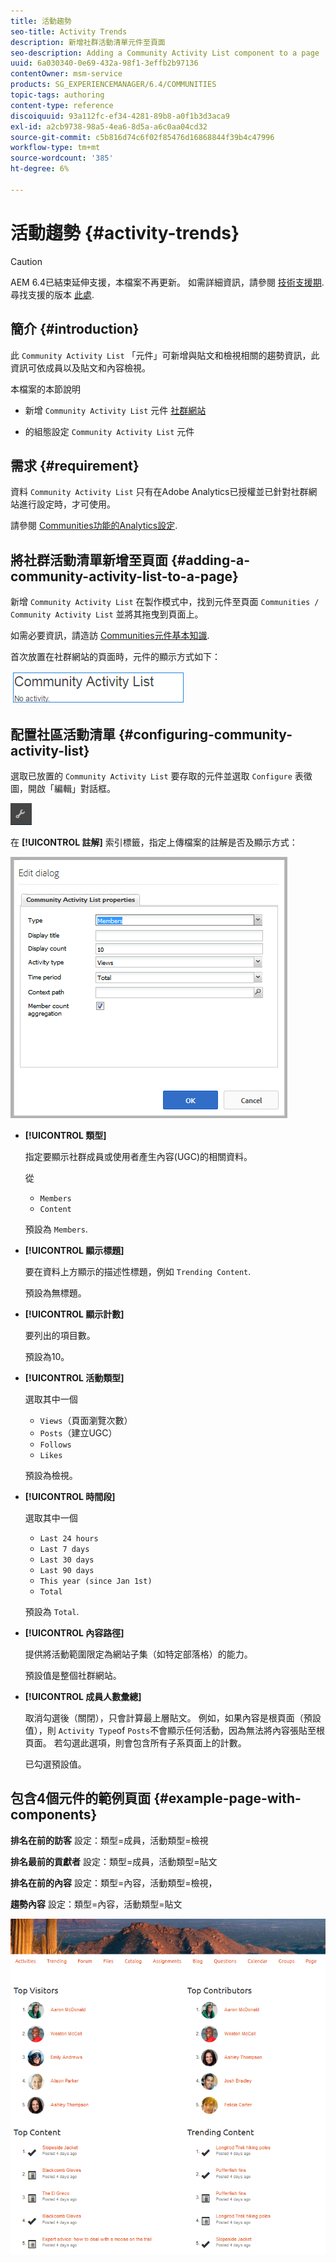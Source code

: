 ```yaml
---
title: 活動趨勢
seo-title: Activity Trends
description: 新增社群活動清單元件至頁面
seo-description: Adding a Community Activity List component to a page
uuid: 6a030340-0e69-432a-98f1-3effb2b97136
contentOwner: msm-service
products: SG_EXPERIENCEMANAGER/6.4/COMMUNITIES
topic-tags: authoring
content-type: reference
discoiquuid: 93a112fc-ef34-4281-89b8-a0f1b3d3aca9
exl-id: a2cb9738-98a5-4ea6-8d5a-a6c0aa04cd32
source-git-commit: c5b816d74c6f02f85476d16868844f39b4c47996
workflow-type: tm+mt
source-wordcount: '385'
ht-degree: 6%

---
```


# 活動趨勢 {#activity-trends}

>[!CAUTION]
>
>AEM 6.4已結束延伸支援，本檔案不再更新。 如需詳細資訊，請參閱 [技術支援期](https://helpx.adobe.com//tw/support/programs/eol-matrix.html). 尋找支援的版本 [此處](https://experienceleague.adobe.com/docs/).

## 簡介 {#introduction}

此 `Community Activity List` 「元件」可新增與貼文和檢視相關的趨勢資訊，此資訊可依成員以及貼文和內容檢視。

本檔案的本節說明

* 新增 `Community Activity List` 元件 [社群網站](overview.md#community-sites)

* 的組態設定 `Community Activity List` 元件

## 需求 {#requirement}

資料 `Community Activity List` 只有在Adobe Analytics已授權並已針對社群網站進行設定時，才可使用。

請參閱 [Communities功能的Analytics設定](analytics.md).

## 將社群活動清單新增至頁面 {#adding-a-community-activity-list-to-a-page}

新增 `Community Activity List` 在製作模式中，找到元件至頁面 `Communities / Community Activity List` 並將其拖曳到頁面上。

如需必要資訊，請造訪 [Communities元件基本知識](basics.md).

首次放置在社群網站的頁面時，元件的顯示方式如下：

![chlimage_1-227](assets/chlimage_1-227.png)

## 配置社區活動清單  {#configuring-community-activity-list}

選取已放置的 `Community Activity List` 要存取的元件並選取 `Configure` 表徵圖，開啟「編輯」對話框。

![chlimage_1-228](assets/chlimage_1-228.png)

在 **[!UICONTROL 註解]** 索引標籤，指定上傳檔案的註解是否及顯示方式：

![chlimage_1-229](assets/chlimage_1-229.png)

* **[!UICONTROL 類型]**

   指定要顯示社群成員或使用者產生內容(UGC)的相關資料。

   從
   * `Members`
   * `Content`

   預設為 `Members`.

* **[!UICONTROL 顯示標題]**

   要在資料上方顯示的描述性標題，例如 `Trending Content`.

   預設為無標題。

* **[!UICONTROL 顯示計數]**

   要列出的項目數。

   預設為10。

* **[!UICONTROL 活動類型]**

   選取其中一個
   * `Views`（頁面瀏覽次數）
   * `Posts`（建立UGC）
   * `Follows`
   * `Likes`

   預設為檢視。

* **[!UICONTROL 時間段]**

   選取其中一個
   * `Last 24 hours`
   * `Last 7 days`
   * `Last 30 days`
   * `Last 90 days`
   * `This year (since Jan 1st)`
   * `Total`

   預設為 `Total`.

* **[!UICONTROL 內容路徑]**

   提供將活動範圍限定為網站子集（如特定部落格）的能力。

   預設值是整個社群網站。

* **[!UICONTROL 成員人數彙總]**

   取消勾選後（關閉），只會計算最上層貼文。 例如，如果內容是根頁面（預設值），則 `Activity Type`of `Posts`不會顯示任何活動，因為無法將內容張貼至根頁面。 若勾選此選項，則會包含所有子系頁面上的計數。

   已勾選預設值。

## 包含4個元件的範例頁面 {#example-page-with-components}

**排名在前的訪客** 設定：類型=成員，活動類型=檢視

**排名最前的貢獻者** 設定：類型=成員，活動類型=貼文

**排名在前的內容** 設定：類型=內容，活動類型=檢視，

**趨勢內容** 設定：類型=內容，活動類型=貼文

![chlimage_1-230](assets/chlimage_1-230.png)
